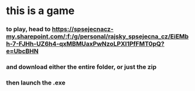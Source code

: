# this is a game
### to play, head to https://spsejecnacz-my.sharepoint.com/:f:/g/personal/rajsky_spsejecna_cz/EiEMbh-7-FJHh-UZ6h4-qxMBMUaxPwNzoLPXI1PfFMT0pQ?e=UbcBHN
### and download either the entire folder, or just the zip
### then launch the .exe
